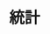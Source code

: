 ---
title: 統計
description: 原理與實作
image:

# Badge style
style:
    background: "#2fc47f"
    color: "#fff"
---